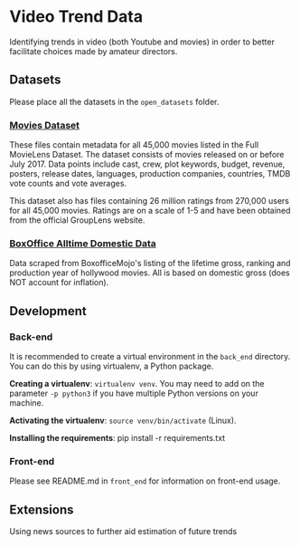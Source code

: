 # Video Trend Data

Identifying trends in video (both Youtube and movies) in order to better facilitate choices made by amateur directors.

## Datasets

Please place all the datasets in the `open_datasets` folder.

### [Movies Dataset](https://www.kaggle.com/rounakbanik/the-movies-dataset)

These files contain metadata for all 45,000 movies listed in the Full MovieLens Dataset. The dataset consists of movies released on or before July 2017. Data points include cast, crew, plot keywords, budget, revenue, posters, release dates, languages, production companies, countries, TMDB vote counts and vote averages.

This dataset also has files containing 26 million ratings from 270,000 users for all 45,000 movies. Ratings are on a scale of 1-5 and have been obtained from the official GroupLens website.

### [BoxOffice Alltime Domestic Data](https://www.kaggle.com/eliasdabbas/boxofficemojo-alltime-domestic-data)

Data scraped from BoxofficeMojo's listing of the lifetime gross, ranking and production year of hollywood movies. All is based on domestic gross (does NOT account for inflation).

## Development

### Back-end

It is recommended to create a virtual environment in the `back_end` directory. You can do this by using virtualenv, a Python package.

**Creating a virtualenv**: `virtualenv venv`. You may need to add on the parameter `-p python3` if you have multiple Python versions on your machine.

**Activating the virtualenv**: `source venv/bin/activate` (Linux).

**Installing the requirements**: pip install -r requirements.txt

### Front-end

Please see README.md in `front_end` for information on front-end usage.

## Extensions

Using news sources to further aid estimation of future trends
